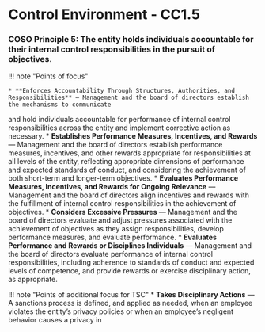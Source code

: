 #  Control Environment - CC1.5

### COSO Principle 5: The entity holds individuals accountable for their internal control responsibilities in the pursuit of objectives.


!!! note "Points of focus"

    * **Enforces Accountability Through Structures, Authorities, and Responsibilities** — Management and the board of directors establish the mechanisms to communicate 
and hold individuals accountable for performance of internal control responsibilities across the entity and implement corrective action as necessary.
    * **Establishes Performance Measures, Incentives, and Rewards** — Management and the board of directors establish performance measures, incentives, and other rewards 
appropriate for responsibilities at all levels of the entity, reflecting appropriate dimensions of performance and expected standards of conduct, and considering the achievement of both short-term and longer-term objectives.
    * **Evaluates Performance Measures, Incentives, and Rewards for Ongoing Relevance** — Management and the board of directors align incentives and rewards with the fulfillment of internal control responsibilities in the achievement of objectives.
    * **Considers Excessive Pressures** — Management and the board of directors evaluate and adjust pressures associated with the achievement of objectives as they assign responsibilities, develop performance measures, and evaluate performance.
    * **Evaluates Performance and Rewards or Disciplines Individuals** — Management and the board of directors evaluate performance of internal control responsibilities, including adherence to standards of conduct and expected levels of competence, and provide rewards or exercise disciplinary action, as appropriate.

!!! note "Points of additional focus for TSC"
    * **Takes Disciplinary Actions** — A sanctions process is defined, and applied as needed, when an employee violates the entity’s privacy policies or when an employee’s negligent behavior causes a privacy in
